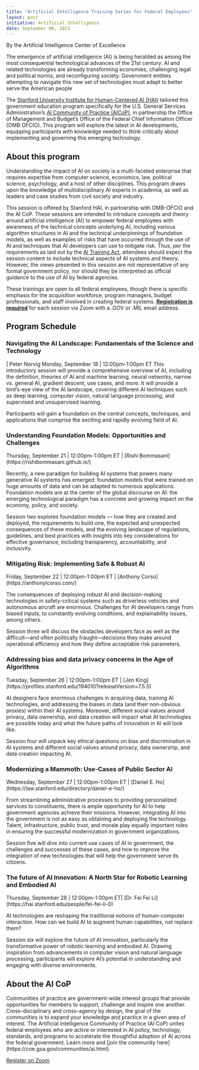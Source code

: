 ```yaml
---
title: "Artificial Intelligence Training Series for Federal Employees"
layout: post
initiative: Artificial Intelligence
date: September 06, 2023
---
```

By the Artificial Intelligence Center of Excellence


The emergence of artificial intelligence (AI) is being heralded as among the most consequential technological advances of the 21st century: AI and related technologies are already transforming economies, challenging legal and political norms, and reconfiguring society. Government entities attempting to navigate this new set of technologies must adapt to better serve the American people

The [Stanford University Institute for Human-Centered AI (HAI)](https://hai.stanford.edu/) tailored this government education program specifically for the U.S. General Services Administration’s [AI Community of Practice (AICoP)](https://coe.gsa.gov/communities/ai.html), in partnership the Office of Management and Budget’s Office of the Federal Chief Information Officer (OMB OFCIO). This program will explore the latest in AI developments, equipping participants with knowledge needed to think critically about implementing and governing this emerging technology.

<h2>About this program</h2>

Understanding the impact of AI on society is a multi-faceted enterprise that requires expertise from computer science, economics, law, political science, psychology, and a host of other disciplines. This program draws upon the knowledge of multidisciplinary AI experts in academia, as well as leaders and case studies from civil society and industry. 

This session is offered by Stanford HAI, in partnership with OMB-OFCIO and the AI CoP. These sessions are intended to introduce concepts and theory around artificial intelligence (AI) to empower federal employees with awareness of the technical concepts underlying AI, including various algorithm structures in AI and the technical underpinnings of foundation models, as well as examples of risks that have occurred through the use of AI and techniques that AI developers can use to mitigate risk. Thus, per the requirements as laid out by the [AI Training Act](https://www.congress.gov/bill/117th-congress/senate-bill/2551), attendees should expect the session content to include technical aspects of AI systems and theory. However, the views presented in this session are not representative of any formal government policy, nor should they be interpreted as official guidance to the use of AI by federal agencies. 

These trainings are open to all federal employees, though there is specific emphasis for the acquisition workforce, program managers, budget professionals, and staff involved in creating federal systems. [**Registration is required**](https://gsa.zoomgov.com/webinar/register/WN_g8EC80ddR2OsLJnE7HS_IQ) for each session via Zoom with a .GOV or .MIL email address. 

<h2>Program Schedule</h2>
<h3>Navigating the AI Landscape: Fundamentals of the Science and Technology</h3> | Peter Norvig 
Monday, September 18 | 12:00pm-1:00pm ET
This introductory session will provide a comprehensive overview of AI, including the definition, theories of AI and machine learning, neural networks, narrow vs. general AI, gradient descent, use cases, and more. It will provide a bird’s-eye view of the AI landscape, covering different AI techniques such as deep learning, computer vision, natural language processing, and supervised and unsupervised learning. 

Participants will gain a foundation on the central concepts, techniques, and applications that comprise the exciting and rapidly evolving field of AI.

<h3>Understanding Foundation Models: Opportunities and Challenges</h3> 
Thursday, September 21 | 12:00pm-1:00pm ET | [Rishi Bommasani](https://rishibommasani.github.io/)

Recently, a new paradigm for building AI systems that powers many generative AI systems has emerged: foundation models that were trained on huge amounts of data and can be adapted to numerous applications. Foundation models are at the center of the global discourse on AI: the emerging technological paradigm has a concrete and growing impact on the economy, policy, and society. 

Session two explores foundation models — how they are created and deployed, the requirements to build one, the expected and unexpected consequences of these models, and the evolving landscape of regulations, guidelines, and best practices with insights into key considerations for effective governance, including transparency, accountability, and inclusivity.

<h3>Mitigating Risk: Implementing Safe & Robust AI</h3>
Friday, September 22 | 12:00pm-1:00pm ET | [Anthony Corso](https://anthonylcorso.com/)

The consequences of deploying robust AI and decision-making technologies in safety-critical systems such as driverless vehicles and autonomous aircraft are enormous. Challenges for AI developers range from biased inputs, to constantly evolving conditions, and explainability issues, among others. 

Session three will discuss the obstacles developers face as well as the difficult—and often politically fraught—decisions they make around operational efficiency and how they define acceptable risk parameters.

<h3>Addressing bias and data privacy concerns in the Age of Algorithms</h3>
Tuesday, September 26 | 12:00pm-1:00pm ET | [Jen King](https://profiles.stanford.edu/194010?releaseVersion=7.5.5)

AI designers face enormous challenges in acquiring data, training AI technologies, and addressing the biases in data (and their non-obvious proxies) within their AI systems. Moreover, different social values around privacy, data ownership, and data creation will impact what AI technologies are possible today and what the future paths of innovation in AI will look like. 

Session four will unpack key ethical questions on bias and discrimination in AI systems and different social values around privacy, data ownership, and data creation impacting AI.

<h3>Modernizing a Mammoth: Use-Cases of Public Sector AI</h3>
Wednesday, September 27 | 12:00pm-1:00pm ET | [Daniel E. Ho](https://law.stanford.edu/directory/daniel-e-ho/)

From streamlining administrative processes to providing personalized services to constituents, there is ample opportunity for AI to help government agencies achieve their missions. However, integrating AI into the government is not as easy as obtaining and deploying the technology. Talent, infrastructure, public trust, and morale play equally important roles in ensuring the successful modernization in government organizations. 

Session five will dive into current use cases of AI in government, the challenges and successes of these cases, and how to improve the integration of new technologies that will help the government serve its citizens.

<h3>The future of AI Innovation: A North Star for Robotic Learning and Embodied AI</h3> 
Thursday, September 28 | 12:00pm-1:00pm ET| [Dr. Fei Fei Li](https://hai.stanford.edu/people/fei-fei-li-0) 

AI technologies are reshaping the traditional notions of human-computer interaction. How can we build AI to augment human capabilities, not replace them? 

Session six will explore the future of AI innovation, particularly the transformative power of robotic learning and embodied AI. Drawing inspiration from advancements in computer vision and natural language processing, participants will explore 
AI’s potential in understanding and engaging with diverse environments.

<h2>About the AI CoP</h2>
Communities of practice are government-wide interest groups that provide opportunities for members to support, challenge and inspire one another. Cross-disciplinary and cross-agency by design, the goal of the communities is to expand your knowledge and practice in a given area of interest. The Artificial Intelligence Community of Practice (AI CoP) unites federal employees who are active or interested in AI policy, technology, standards, and programs to accelerate the thoughtful adoption of AI across the federal government. Learn more and [join the community here](https://coe.gsa.gov/communities/ai.html).

<a href="https://gsa.zoomgov.com/webinar/register/WN_g8EC80ddR2OsLJnE7HS_IQ" class="usa-button">Register on Zoom</a>
